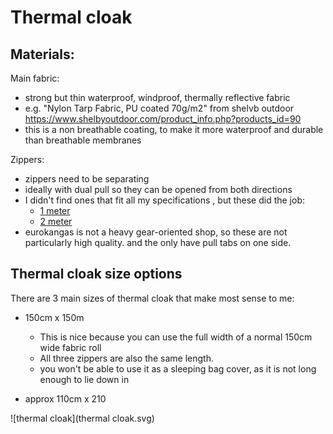 
# Thermal cloak


## Materials:


Main fabric:

- strong but thin waterproof, windproof, thermally reflective fabric
- e.g. "Nylon Tarp Fabric, PU coated 70g/m2" from shelvb outdoor https://www.shelbyoutdoor.com/product_info.php?products_id=90
- this is a non breathable coating, to make it more waterproof and durable than breathable membranes

Zippers:


- zippers need to be separating
- ideally with dual pull so they can be opened from both directions
- I didn't find ones that fit all my specifications , but these did the job:
    - [1 meter](https://www.eurokangas.fi/vetoketju-8mm-hammas-avo-100cm-kahdella-vetimella-musta-m100-5600888m100)
    - [2 meter](https://www.eurokangas.fi/vetoketju-8mm-hammas-avo-200cm-kahdella-vetimella-musta-m100-5603751m100)
- eurokangas is not a heavy gear-oriented shop, so these are not particularly high quality. and the only have pull tabs on one side.


## Thermal cloak size options

There are 3 main sizes of thermal cloak that make most sense to me:

- 150cm x 150m
    - This is nice because you can use the full width of a normal 150cm wide fabric roll
    - All three zippers are also the same length.
    - you won't be able to use it as a sleeping bag cover, as it is not long enough to lie down in

- approx 110cm x 210

![thermal cloak](thermal cloak.svg)